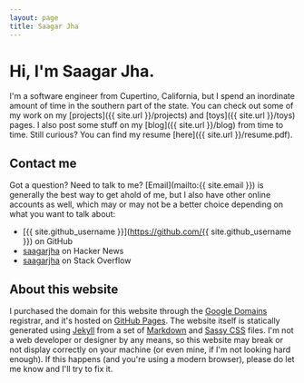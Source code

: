 ```yaml
---
layout: page
title: Saagar Jha
---
```


# Hi, I'm Saagar Jha.
I'm a software engineer from Cupertino, California, but I spend an inordinate amount of time in the southern part of the state. You can check out some of my work on my [projects]({{ site.url }}/projects) and [toys]({{ site.url }}/toys) pages. I also post some stuff on my [blog]({{ site.url }}/blog) from time to time. Still curious? You can find my resume [here]({{ site.url }}/resume.pdf).

## Contact me
Got a question? Need to talk to me? [Email](mailto:{{ site.email }}) is generally the best way to get ahold of me, but I also have other online accounts as well, which may or may not be a better choice depending on what you want to talk about:

- [{{ site.github_username }}](https://github.com/{{ site.github_username }}) on GitHub
- [saagarjha](https://news.ycombinator.com/user?id=saagarjha) on Hacker News
- [saagarjha](https://stackoverflow.com/users/5230900/saagarjha) on Stack Overflow

## About this website
I purchased the domain for this website through the [Google Domains](https://domains.google/) registrar, and it's hosted on [GitHub Pages](https://pages.github.com). The website itself is statically generated using [Jekyll](https://jekyllrb.com) from a set of [Markdown](https://daringfireball.net/projects/markdown/) and [Sassy CSS](http://sass-lang.com) files. I'm not a web developer or designer by any means, so this website may break or not display correctly on your machine (or even mine, if I'm not looking hard enough). If this happens (and you're using a modern browser), please do let me know and I'll try to fix it.
